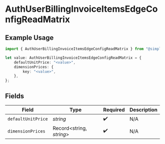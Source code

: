 # AuthUserBillingInvoiceItemsEdgeConfigReadMatrix

## Example Usage

```typescript
import { AuthUserBillingInvoiceItemsEdgeConfigReadMatrix } from "@simplesagar/vercel/models/authuser.js";

let value: AuthUserBillingInvoiceItemsEdgeConfigReadMatrix = {
    defaultUnitPrice: "<value>",
    dimensionPrices: {
        key: "<value>",
    },
};
```

## Fields

| Field                    | Type                     | Required                 | Description              |
| ------------------------ | ------------------------ | ------------------------ | ------------------------ |
| `defaultUnitPrice`       | *string*                 | :heavy_check_mark:       | N/A                      |
| `dimensionPrices`        | Record<string, *string*> | :heavy_check_mark:       | N/A                      |